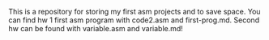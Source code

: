 This is a repository for storing my first asm projects and to save space. You can find hw 1 first asm program with code2.asm and first-prog.md.
Second hw can be found with variable.asm and variable.md!
